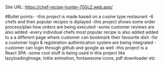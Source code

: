 
Site URL: https://chef-recipe-hunter-700c2.web.app/

#Bullet points-
-this project is made based on a cusine type restaurant
-6 chefs and their popular recipes is diplayed
-this project shows some order process/plan how orders are being executed
-some customer reviews are also added 
-every individual chefs most popular recipe is also added added to a
 a different page where customer can bookmark their favourite dish
-for a customer login & registration authintication system are being integrated
-customer can login through github and google as well
-this project is a React SPA
-some cool stuff is being used in this project like lazyloadingImage, lottie animation,
 fontawsome icons, pdf downloader etc
